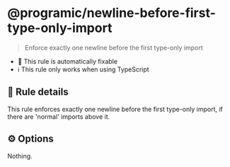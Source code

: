 # @programic/newline-before-first-type-only-import

> Enforce exactly one newline before the first type-only import

- :hammer: This rule is automatically fixable
- :information_source: This rule only works when using TypeScript

## :book: Rule details
This rule enforces exactly one newline before the first type-only import, if there are 'normal' imports above it.

## :gear: Options
Nothing.

